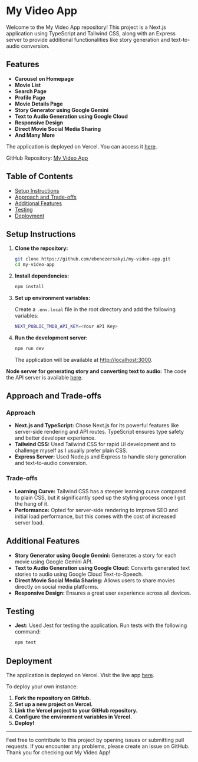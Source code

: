 # My Video App

Welcome to the My Video App repository! This project is a Next.js application using TypeScript and Tailwind CSS, along with an Express server to provide additional functionalities like story generation and text-to-audio conversion.

## Features

- **Carousel on Homepage**
- **Movie List**
- **Search Page**
- **Profile Page**
- **Movie Details Page**
- **Story Generator using Google Gemini**
- **Text to Audio Generation using Google Cloud**
- **Responsive Design**
- **Direct Movie Social Media Sharing**
- **And Many More**

The application is deployed on Vercel. You can access it [here](https://assessment-video.vercel.app/).

GitHub Repository: [My Video App](https://github.com/ebenezersakyi/my-video-app.git)

## Table of Contents

- [Setup Instructions](#setup-instructions)
- [Approach and Trade-offs](#approach-and-trade-offs)
- [Additional Features](#additional-features)
- [Testing](#testing)
- [Deployment](#deployment)

## Setup Instructions

1. **Clone the repository:**

   ```sh
   git clone https://github.com/ebenezersakyi/my-video-app.git
   cd my-video-app
   ```

2. **Install dependencies:**

   ```sh
   npm install
   ```

3. **Set up environment variables:**

   Create a `.env.local` file in the root directory and add the following variables:

   ```sh
   NEXT_PUBLIC_TMDB_API_KEY=<Your API Key>
   ```

4. **Run the development server:**

   ```sh
   npm run dev
   ```

   The application will be available at [http://localhost:3000](http://localhost:3000).

**Node server for generating story and converting text to audio:**
The code the API server is available [here](https://github.com/ebenezersakyi/video-app-api.git).

## Approach and Trade-offs

### Approach

- **Next.js and TypeScript:** Chose Next.js for its powerful features like server-side rendering and API routes. TypeScript ensures type safety and better developer experience.
- **Tailwind CSS:** Used Tailwind CSS for rapid UI development and to challenge myself as I usually prefer plain CSS.
- **Express Server:** Used Node.js and Express to handle story generation and text-to-audio conversion.

### Trade-offs

- **Learning Curve:** Tailwind CSS has a steeper learning curve compared to plain CSS, but it significantly sped up the styling process once I got the hang of it.
- **Performance:** Opted for server-side rendering to improve SEO and initial load performance, but this comes with the cost of increased server load.

## Additional Features

- **Story Generator using Google Gemini:** Generates a story for each movie using Google Gemini API.
- **Text to Audio Generation using Google Cloud:** Converts generated text stories to audio using Google Cloud Text-to-Speech.
- **Direct Movie Social Media Sharing:** Allows users to share movies directly on social media platforms.
- **Responsive Design:** Ensures a great user experience across all devices.

## Testing

- **Jest:** Used Jest for testing the application. Run tests with the following command:

  ```sh
  npm test
  ```

## Deployment

The application is deployed on Vercel. Visit the live app [here](https://assessment-video.vercel.app/).

To deploy your own instance:

1. **Fork the repository on GitHub.**
2. **Set up a new project on Vercel.**
3. **Link the Vercel project to your GitHub repository.**
4. **Configure the environment variables in Vercel.**
5. **Deploy!**

---

Feel free to contribute to this project by opening issues or submitting pull requests. If you encounter any problems, please create an issue on GitHub. Thank you for checking out My Video App!
